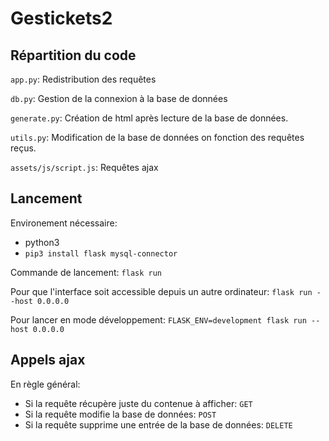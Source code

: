 # Gestickets2
## Répartition du code
`app.py`: Redistribution des requêtes

`db.py`: Gestion de la connexion à la base de données

`generate.py`: Création de html après lecture de la base de données.

`utils.py`: Modification de la base de données on fonction des requêtes reçus.

`assets/js/script.js`: Requêtes ajax

## Lancement
Environement nécessaire:
  - python3
  - `pip3 install flask mysql-connector`

Commande de lancement: `flask run`

Pour que l'interface soit accessible depuis un autre ordinateur: `flask run --host 0.0.0.0`

Pour lancer en mode développement: `FLASK_ENV=development flask run --host 0.0.0.0`

## Appels ajax
En règle général:
  - Si la requête récupère juste du contenue à afficher: `GET`
  - Si la requête modifie la base de données: `POST`
  - Si la requête supprime une entrée de la base de données: `DELETE`

